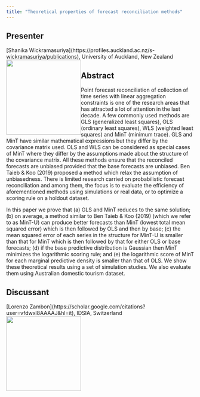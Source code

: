 ```yaml
---
title: "Theoretical properties of forecast reconciliation methods"
---
```


## Presenter

<div class = "figure">
[Shanika Wickramasuriya](https://profiles.auckland.ac.nz/s-wickramasuriya/publications), University of Auckland, New Zealand
<img src="/img/shanika.png"  width=200px height=200px style="float:left">
</div>

## Abstract

Point forecast reconciliation of collection of time series with linear aggregation constraints is one of the research areas that has attracted a lot of attention in the last decade. A few commonly used methods are GLS (generalized least squares), OLS (ordinary least squares), WLS (weighted least squares) and MinT (minimum trace). GLS and MinT have similar mathematical expressions but they differ by the covariance matrix used. OLS and WLS can be considered as special cases of MinT where they differ by the assumptions made about the structure of the covariance matrix. All these methods ensure that the reconciled forecasts are unbiased provided that the base forecasts are unbiased. Ben Taieb & Koo (2019) proposed a method which relax the assumption of unbiasedness. There is limited research carried on probabilistic forecast reconciliation and among them, the focus is to evaluate the efficiency of aforementioned methods using simulations or real data, or to optimize a scoring rule on a holdout dataset.

In this paper we prove that (a) GLS and MinT reduces to the same solution; (b) on average, a method similar to Ben Taieb & Koo (2019) (which we refer to as MinT-U) can produce better forecasts than MinT (lowest total mean squared error) which is then followed by OLS and then by base; (c) the mean squared error of each series in the structure for MinT-U is smaller than that for MinT which is then followed by that for either OLS or base forecasts; (d) if the base predictive distribution is Gaussian then MinT minimizes the logarithmic scoring rule; and (e) the logarithmic score of MinT for each marginal predictive density is smaller than that of OLS. We show these theoretical results using a set of simulation studies. We also evaluate them using Australian domestic tourism dataset.

## Discussant

<div class = "figure">
[Lorenzo Zambon](https://scholar.google.com/citations?user=vfdwxl8AAAAJ&hl=it), IDSIA, Switzerland
<img src=/img/??.png  width=200px height=200px style="float:left">
</div>
